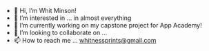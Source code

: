 - 👋 Hi, I’m Whit Minson!
- 👀 I’m interested in ... in almost everything
- 🌱 I’m currently working on my capstone project for App Academy! 
- 💞️ I’m looking to collaborate on ...
- 📫 How to reach me ... whitnessprints@gmail.com

<!---
whitnessme/whitnessme is a ✨ special ✨ repository because its `README.md` (this file) appears on your GitHub profile.
You can click the Preview link to take a look at your changes.
--->
